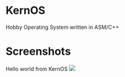 # KernOS
Hobby Operating System written in ASM/C++

# Screenshots
Hello world from KernOS
![](https://github.com/redagito/KernOS/wiki/screenshots/1.helloworld.png)